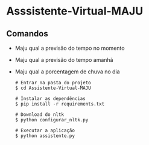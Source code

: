 ﻿# Asssistente-Virtual-MAJU
 
 ## Comandos

* Maju qual a previsão do tempo no momento
* Maju qual a previsão do tempo amanhã
* Maju qual a porcentagem de chuva no dia

      
      
      # Entrar na pasta do projeto
      $ cd Assistente-Virtual-MAJU
      
      # Instalar as dependências
      $ pip install -r requirements.txt
      
      # Download do nltk
      $ python configurar_nltk.py
      
      # Executar a aplicação
      $ python assistente.py
